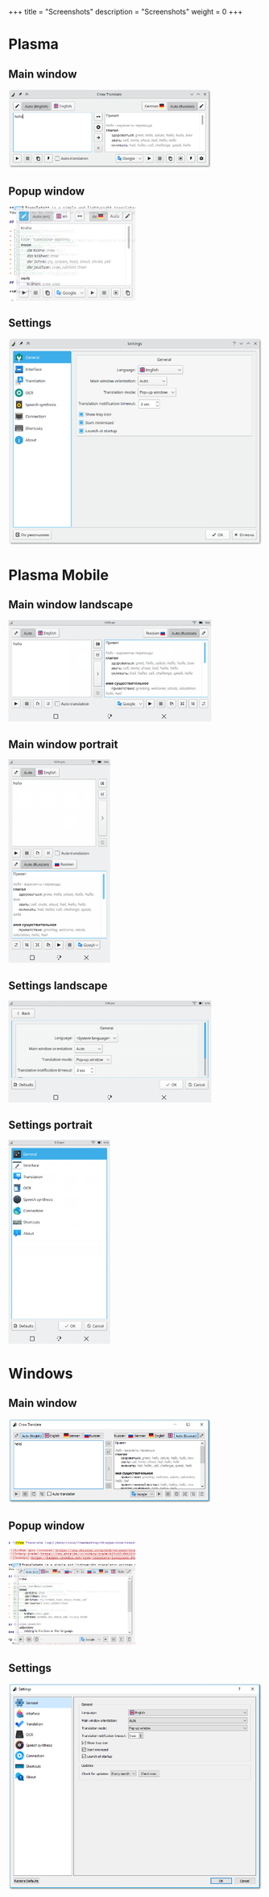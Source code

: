 +++
title = "Screenshots"
description = "Screenshots"
weight = 0
+++

# Plasma

## Main window

<img src="/screenshots/plasma/main.png" style="max-width: 80%" alt="Main"/>

## Popup window

<img src="/screenshots/plasma/popup.png" style="max-width: 50%" alt="Popup"/>

## Settings

<img src="/screenshots/plasma/settings.png" alt="Settings"/>


# Plasma Mobile

## Main window landscape

<img src="/screenshots/plasma-mobile/main-landscape.png" style="max-width: 80%" alt="Main landscape"/>

## Main window portrait

<img src="/screenshots/plasma-mobile/main-portrait.png" style="max-width: 40%" alt="Main portrait"/>

## Settings landscape

<img src="/screenshots/plasma-mobile/settings-landscape.png" style="max-width: 80%" alt="Settings landscape"/>

## Settings portrait

<img src="/screenshots/plasma-mobile/settings-portrait.png" style="max-width: 40%" alt="Settings portrait"/>

# Windows

## Main window

<img src="/screenshots/windows/main.png" style="max-width: 80%" alt="Main"/>

## Popup window

<img src="/screenshots/windows/popup.png" style="max-width: 50%" alt="Popup"/>

## Settings

<img src="/screenshots/windows/settings.png" alt="Settings"/>

